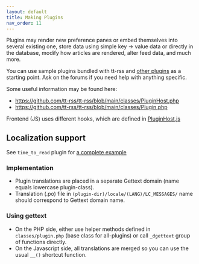 ```yaml
---
layout: default
title: Making Plugins
nav_order: 11
---
```


Plugins may render new preference panes or embed themselves into several
existing one, store data using simple key -\> value data or directly in
the database, modify how articles are rendered, alter feed data, and
much more.

You can use sample plugins bundled with tt-rss and [other
plugins](Plugins) as a starting point. Ask on the forums if you need help
with anything specific.

Some useful information may be found here:

- <https://github.com/tt-rss/tt-rss/blob/main/classes/PluginHost.php>
- <https://github.com/tt-rss/tt-rss/blob/main/classes/Plugin.php>

Frontend (JS) uses different hooks, which are defined in [PluginHost.js](https://github.com/tt-rss/tt-rss/blob/main/js/PluginHost.js)

## Localization support

See ``time_to_read`` plugin for [a complete example](https://github.com/tt-rss/tt-rss-plugin-time-to-read)

### Implementation

- Plugin translations are placed in a separate Gettext domain (name equals lowercase plugin-class).
- Translation (.po) file in ``(plugin-dir)/locale/(LANG)/LC_MESSAGES/`` name should correspond to Gettext domain name.

### Using gettext

- On the PHP side, either use helper methods defined in ``classes/plugin.php``
  (base class for all-plugins) or call ``_dgettext`` group of functions
  directly.
- On the Javascript side, all translations are merged so you can use the usual
  ``__()`` shortcut function.

